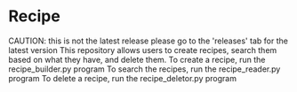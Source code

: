 # Recipe
CAUTION:
  this is not the latest release
  please go to the 'releases' tab for the latest version
This repository allows users to create recipes, search them based on what they have, and delete them.
To create a recipe, run the recipe_builder.py program
To search the recipes, run the recipe_reader.py program
To delete a recipe, run the recipe_deletor.py program
